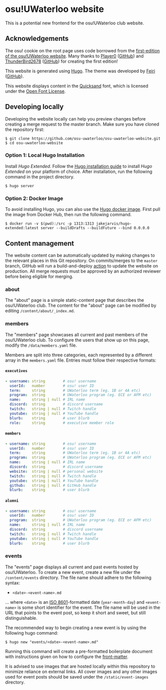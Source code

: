 # osu!UWaterloo website

This is a potential new frontend for the osu!UWaterloo club website.

## Acknowledgements

The osu! cookie on the root page uses code borrowed from the [first-edition of the osu!UWaterloo website](https://github.com/JerryZhu99/osu-uwaterloo-site). Many thanks to [Player0](https://osu.ppy.sh/users/3662205) ([GitHub](https://github.com/JerryZhu99)) and [ThunderBird2678](https://osu.ppy.sh/users/3388082) ([GitHub](https://github.com/thunderbird2678)) for creating the first edition!

This website is generated using [Hugo](https://gohugo.io/). The theme was developed by [Feiri](https://osu.ppy.sh/users/3214844) ([GitHub](https://github.com/yfxu)).

This website displays content in the [Quicksand](https://fonts.google.com/specimen/Quicksand/about) font, which is licensed under the [Open Font License](https://scripts.sil.org/cms/scripts/page.php?site_id=nrsi&id=OFL).

## Developing locally

Developing the website locally can help you preview changes before creating a merge request to the master branch. Make sure you have cloned the repository first:

```console
$ git clone https://github.com/osu-uwaterloo/osu-uwaterloo-website.git
$ cd osu-uwaterloo-website
```

### Option 1: Local Hugo Installation

Install *Hugo Extended*. Follow the [Hugo installation guide](https://gohugo.io/installation/) to install *Hugo Extended* on your platform of choice. After installation, run the following command in the project directory.

```console
$ hugo server
```
### Option 2: Docker Image

To avoid installing Hugo, you can also use the [Hugo docker image](https://hub.docker.com/r/jakejarvis/hugo-extended). First pull the image from Docker Hub, then run the following command.

```console
$ docker run -v $(pwd):/src -p 1313:1313 jakejarvis/hugo-extended:latest server --buildDrafts --buildFuture --bind 0.0.0.0
```

## Content management

The website content can be automatically updated by making changes to the relevant places in this Git repository. On commits/merges to the `master` branch, GitHub will run a build-and-deploy [action](https://docs.github.com/actions) to update the website on production. All merge requests must be approved by an authorized reviewer before being eligible for merging.

### about

The "about" page is a simple static-content page that describes the osu!UWaterloo club. The content for the "about" page can be modified by editing `/content/about/_index.md`.

### members

The "members" page showcases all current and past members of the osu!UWaterloo club. To configure the users that show up on this page, modify the `/data/members.yaml` file.

Members are split into three categories, each represented by a different array in the `members.yaml` file. Entries must follow their respective formats:

#### `executives`

```yaml
- username: string        # osu! username
  userId:   number        # osu! user ID
  term:     string        # UWaterloo term (eg. 1B or 4A etc)
  program:  string        # UWaterloo program (eg. ECE or AFM etc) 
  name:     string | null # IRL name
  discord:  string        # discord username
  twitch:   string | null # Twitch handle
  youtube:  string | null # YouTube handle 
  blurb:    string        # user blurb
  role:     string        # executive member role
```

#### `members`

```yaml
- username: string        # osu! username
  userId:   number        # osu! user ID
  term:     string        # UWaterloo term (eg. 1B or 4A etc)
  program:  string        # UWaterloo program (eg. ECE or AFM etc) 
  name:     string | null # IRL name
  discord:  string        # discord username
  website:  string | null # personal website
  twitch:   string | null # Twitch handle
  youtube:  string | null # YouTube handle
  github:   string | null # GitHub handle
  blurb:    string        # user blurb
```

#### `alumni`

```yaml
- username: string        # osu! username
  userId:   number        # osu! user ID
  program:  string        # UWaterloo program (eg. ECE or AFM etc) 
  name:     string | null # IRL name
  discord:  string        # discord username
  twitch:   string | null # Twitch handle
  youtube:  string | null # YouTube handle 
  blurb:    string        # user blurb
```

### events

The "events" page displays all current and past events hosted by osu!UWaterloo. To create a new event, create a new file under the `/content/events` directory. The file name should adhere to the following syntax:

- `<date>-<event-name>.md`

... where `<date>` is an [ISO 8601](https://en.wikipedia.org/wiki/ISO_8601)-formatted date (`year-month-day`) and `<event-name>` is some short identifier for the event. The file name will be used in the URL that points to the event post, so keep it short and sweet, but still distinguishable.

The recommended way to begin creating a new event is by using the following hugo command:

```console
$ hugo new "events/<date>-<event-name>.md"
```

Running this command will create a pre-formatted boilerplate document with instructions given on how to configure the [front-matter](https://gohugo.io/content-management/front-matter/).

It is advised to use images that are hosted locally within this repository to minimize reliance on external links. All cover images and any other images used for event posts should be saved under the `/static/event-images` directory.
